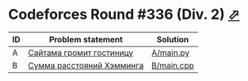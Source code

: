 # Codeforces Round #336 (Div. 2) [⬀](http://codeforces.com/contest/608)

| ID | Problem statement                                                        | Solution                 |
|----|--------------------------------------------------------------------------|--------------------------|
| A  | [Сайтама громит гостиницу](http://codeforces.com/contest/608/problem/A)  | [A/main.py](A/main.py)   |
| B  | [Сумма расстояний Хэмминга](http://codeforces.com/contest/608/problem/B) | [B/main.cpp](B/main.cpp) |

